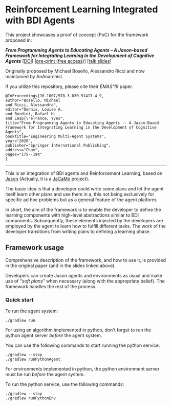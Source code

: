 # Reinforcement Learning Integrated with BDI Agents

This project showcases a proof of concept (PoC) for the framework proposed in:

***From Programming Agents to Educating Agents – A Jason-based Framework for Integrating Learning in the Development of Cognitive Agents***
[[DOI](https://doi.org/10.1007/978-3-030-51417-4_9)]
[[pre-print (free access)](https://cgi.csc.liv.ac.uk/~lad/emas2019/accepted/EMAS2019_paper_33.pdf)]
[[talk slides](https://www.slideshare.net/AnAnarchist/emas-2019-from-programming-agents-to-educating-agents)]

Originally proposed by Michael Bosello, Alessandro Ricci and now maintained by AnAnarchist.

If you utilize this repository, please cite their *EMAS'19* paper.

```
@InProceedings{10.1007/978-3-030-51417-4_9,
author="Bosello, Michael
and Ricci, Alessandro",
editor="Dennis, Louise A.
and Bordini, Rafael H.
and Lesp{\'e}rance, Yves",
title="From Programming Agents to Educating Agents -- A Jason-Based Framework for Integrating Learning in the Development of Cognitive Agents",
booktitle="Engineering Multi-Agent Systems",
year="2020",
publisher="Springer International Publishing",
address="Cham",
pages="175--194"
}
```

___

This is an integration of BDI agents and Reinforcement Learning, based on [Jason](http://jason.sourceforge.net/wp/) (Actually, it is a [JaCaMo](http://jacamo.sourceforge.net/) project).

The basic idea is that a developer could write some plans and let the agent itself learn other plans and use them in a, this not being exclusively for specific ad hoc problems but as a general feature of the agent platform.

In short, the aim of the framework is to enable the developer to define the learning components with high-level abstractions similar to BDI components. Subsequently, these elements injected by the developers are employed by the agent to learn how to fulfill different tasks.
The work of the developer transitions from writing plans to defining a learning phase.

## Framework usage
Comprehensive description of the framework, and how to use it, is provided in the original paper (and in the slides linked above).

Developers can create Jason agents and environments as usual and make use of *"soft plans"* when necessary (along with the appropriate belief). The framework handles the rest of the process.

### Quick start
To run the agent system:

	./gradlew run

For using an algorithm implemented in python, don't forget to run the python agent server _before_ the agent system.

You can use the following commands to start running the python service:

	./gradlew --stop
	./gradlew runPythonAgent

For environments implemented in python, the python environment server must be run _before_ the agent system.

To run the python service, use the following commands:

	./gradlew --stop
	./gradlew runPythonEnv
